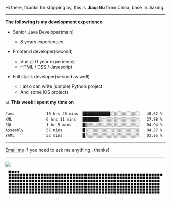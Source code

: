 Hi there, thanks for stopping by, this is **Jiaqi Gu** from China, base in Jiaxing.

---

**The following is my development experience.**

- Senior Java Developer(main)
  - 8 years experiences

- Frontend developer(second)
  - Vue.js (1 year experience)
  - HTML / CSS / Javascript
  
- Full stack developer(second as well)
  - I also can write (simple) Python project
  - And some iOS projects

📊 **This week I spent my time on**
<!--START_SECTION:waka-->

```txt
Java              10 hrs 45 mins  ████████████░░░░░░░░░░░░░   48.62 %
XML               6 hrs 11 mins   ███████░░░░░░░░░░░░░░░░░░   27.98 %
SQL               1 hr 5 mins     █▒░░░░░░░░░░░░░░░░░░░░░░░   04.94 %
Assembly          57 mins         █░░░░░░░░░░░░░░░░░░░░░░░░   04.37 %
YAML              52 mins         █░░░░░░░░░░░░░░░░░░░░░░░░   03.95 %
```

<!--END_SECTION:waka-->

---

[Email me](mailto:htk2klwgr@mozmail.com?subject=Hiring_from_GitHub) if you need to ask me anything., thanks!

---

![]( https://visitor-badge.glitch.me/badge?page_id=githubgujiaqi)
![]( https://github.com/droid-Q/droid-Q/raw/output/github-contribution-grid-snake.svg#gh-dark-mode-only)

